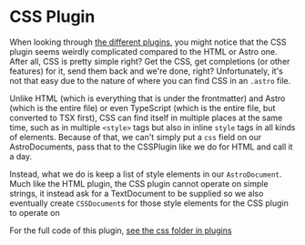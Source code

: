 # CSS Plugin

When looking through [the different plugins](./intro.md), you might notice that the CSS plugin seems weirdly complicated compared to the HTML or Astro one. After all, CSS is pretty simple right? Get the CSS, get completions (or other features) for it, send them back and we're done, right? Unfortunately, it's not that easy due to the nature of where you can find CSS in an `.astro` file.

Unlike HTML (which is everything that is under the frontmatter) and Astro (which is the entire file) or even TypeScript (which is the entire file, but converted to TSX first), CSS can find itself in multiple places at the same time, such as in multiple `<style>` tags but also in inline `style` tags in all kinds of elements. Because of that, we can't simply put a `css` field on our AstroDocuments, pass that to the CSSPlugin like we do for HTML and call it a day.

Instead, what we do is keep a list of style elements in our `AstroDocument`. Much like the HTML plugin, the CSS plugin cannot operate on simple strings, it instead ask for a TextDocument to be supplied so we also eventually create `CSSDocument`s for those style elements for the CSS plugin to operate on

For the full code of this plugin, [see the css folder in plugins](/packages/language-server/src/plugins/css/)
